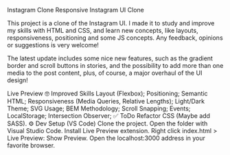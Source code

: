 Instagram Clone
Responsive Instagram UI Clone

This project is a clone of the Instagram UI. I made it to study and improve my skills with HTML and CSS, and learn new concepts, like layouts, responsiveness, positioning and some JS concepts. Any feedback, opinions or suggestions is very welcome!

The latest update includes some nice new features, such as the gradient border and scroll buttons in stories, and the possibility to add more than one media to the post content, plus, of course, a major overhaul of the UI design!

Live Preview
🤓 Improved Skills
Layout (Flexbox);
Positioning;
Semantic HTML;
Responsiveness (Media Queries, Relative Lengths);
Light/Dark Theme;
SVG Usage;
BEM Methodology;
Scroll Snapping;
Events;
LocalStorage;
Intersection Observer;
✅ ToDo
 Refactor CSS (Maybe add SASS).
⚙ Dev Setup (VS Code)
Clone the project.
Open the folder with Visual Studio Code.
Install Live Preview extension.
Right click index.html > Live Preview: Show Preview.
Open the localhost:3000 address in your favorite browser.

